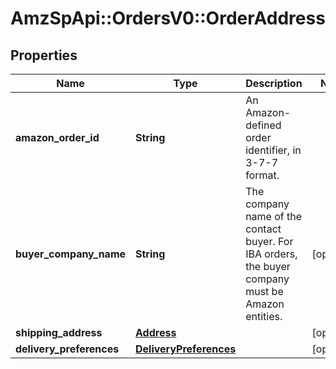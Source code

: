 # AmzSpApi::OrdersV0::OrderAddress

## Properties
Name | Type | Description | Notes
------------ | ------------- | ------------- | -------------
**amazon_order_id** | **String** | An Amazon-defined order identifier, in 3-7-7 format. | 
**buyer_company_name** | **String** | The company name of the contact buyer. For IBA orders, the buyer company must be Amazon entities. | [optional] 
**shipping_address** | [**Address**](Address.md) |  | [optional] 
**delivery_preferences** | [**DeliveryPreferences**](DeliveryPreferences.md) |  | [optional] 

